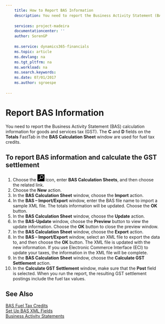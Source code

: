 ```yaml
---
    title: How to Report BAS Information
    description: You need to report the Business Activity Statement (BAS) calculation information for goods and services tax (GST). The **C** and **D** fields on the **Totals** FastTab in the **BAS Calculation Sheet** window are used for fuel tax credits.

    services: project-madeira 
    documentationcenter: ''
    author: SorenGP

    ms.service: dynamics365-financials
    ms.topic: article
    ms.devlang: na
    ms.tgt_pltfrm: na
    ms.workload: na
    ms.search.keywords:
    ms.date: 07/01/2017
    ms.author: sgroespe

---
```

# Report BAS Information
You need to report the Business Activity Statement (BAS) calculation information for goods and services tax (GST). The **C** and **D** fields on the **Totals** FastTab in the **BAS Calculation Sheet** window are used for fuel tax credits.  

## To report BAS information and calculate the GST settlement  

1.  Choose the ![Search for Page or Report](../../media/ui-search/search_small.png "Search for Page or Report icon") icon, enter **BAS Calculation Sheets**, and then choose the related link.  
2.  Choose the **New** action.  
3.  In the **BAS Calculation Sheet** window, choose the **Import** action.  
4.  In the **BAS – Import/Export** window, enter the BAS file name to import a sample XML file. The totals information will be updated. Choose the **OK** button.  
5.  In the **BAS Calculation Sheet** window, choose the **Update** action.  
6.  In the **BAS-Update** window, choose the **Preview** button to view the update information. Choose the **OK** button to close the preview window.  
7.  In the **BAS Calculation Sheet** window, choose the **Export** action.  
8.  In the **BAS – Import/Export** window, select an XML file to export the data to, and then choose the **OK** button. The XML file is updated with the new information. If you use Electronic Commerce Interface (ECI) to update your taxes, the information in the XML file will be complete.  
9. In the **BAS Calculation Sheet** window, choose the **Calculate GST Settlement** action.  
10. In the **Calculate GST Settlement** window, make sure that the **Post** field is selected. When you run the report, the resulting GST settlement postings include the fuel tax values.  

## See Also  
 [BAS Fuel Tax Credits](bas-fuel-tax-credits.md)   
 [Set Up BAS XML Fields](how-to-set-up-bas-xml-fields.md)   
 [Business Activity Statements](business-activity-statements.md)

